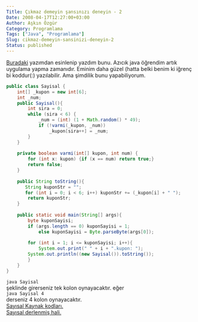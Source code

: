 ```yaml
---
Title: Çıkmaz demeyin şansınızı deneyin - 2
Date: 2008-04-17T12:27:00+03:00
Author: Aşkın Özgür
Category: Programlama
Tags: ["Java", "Programlama"]
Slug: cikmaz-demeyin-sansinizi-deneyin-2
Status: published
---
```


[Buradaki](http://blog.yollu.com/2008/01/22/cikmaz-demeyin-sansinizi-deneyin/) yazımdan esinlenip yazdım bunu. Azıcık java öğrendim artık uygulama yapma zamanıdır. Eminim daha güzel (hatta belki benim ki iğrenç bi koddur(:) yazılabilir. Ama şimdilik bunu yapabiliyorum.

```java
public class Sayisal {
    int[] _kupon = new int[6];
    int _num;
    public Sayisal(){
        int sira = 0;
        while (sira < 6) {
            _num = (int) (1 + Math.random() * 49);
            if (!varmi(_kupon, _num)) 
                _kupon[sira++] = _num;
        }
    }
    
    private boolean varmi(int[] kupon, int num) {
        for (int x: kupon) {if (x == num) return true;}
        return false;
    }
    
    public String toString(){
       String kuponStr = "";
       for (int i = 0; i < 6; i++) kuponStr += (_kupon[i] + " ");
        return kuponStr;
    }
    
    public static void main(String[] args){
        byte kuponSayisi;
        if (args.length == 0) kuponSayisi = 1;
            else kuponSayisi = Byte.parseByte(args[0]);
            
        for (int i = 1; i <= kuponSayisi; i++){
            System.out.print(" " + i + ".kupon: ");
        System.out.println((new Sayisal()).toString());
        }
    }
}
```

`java Sayisal`  
şeklinde girerseniz tek kolon oynayacaktır. eğer  
`java Sayisal 4 `  
derseniz 4 kolon oynayacaktır.  
[Sayısal Kaynak kodları.](/uploads/2008/04/Sayisal.java)  
[Sayısal derlenmiş hali.](/uploads/2008/04/Sayisal.class)
